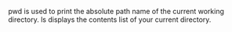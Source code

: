pwd is used to print the absolute path name of the current working directory.
ls displays the contents list of your current directory.
